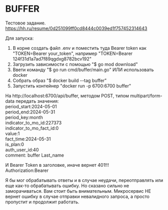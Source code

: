 # BUFFER #

Тестовое задание. https://hh.ru/resume/0d251099ff0cd8444c0039ed1f757452314643

Для запуска:  
1) В корне создать файл .env и поместить туда Bearer token как "TOKEN=Bearer your_token", например "TOKEN=Bearer 124f31d1a7ad7f89qgdxg8782bcv192"
2) Загрузить зависимости с помощью "$ go mod download"  
3) Ввети команду "$ go run cmd/buffer/main.go" 
   ИЛИ использовать docker  
1) Собрать образ "$ docker build --tag buffer"  
2) Запустить контейнер "docker run -p 6700:6700 buffer"

На http://localhost:6700/api/buffer, методом POST, типом multipart/form-data передать значения:  
period_start:2024-05-01  
period_end:2024-05-31  
period_key:month  
indicator_to_mo_id:227373  
indicator_to_mo_fact_id:0  
value:1  
fact_time:2024-05-31  
is_plan:0  
auth_user_id:40  
comment: buffer Last_name  

И Bearer Token в заголовке, иначе вернет 401!!!  
Authorization:Bearer <token>

Я бы мог обрабатывать ответы и в случае неудачи, переотправлять или еще как-то обрабатывать ошибку. Но сказано сильно не заморачиваться. Вам стоит быть внимательным. Микросервис НЕ вернет ошибку в случае отправки невалидного запроса, а просто пропустит и продолжит работать.